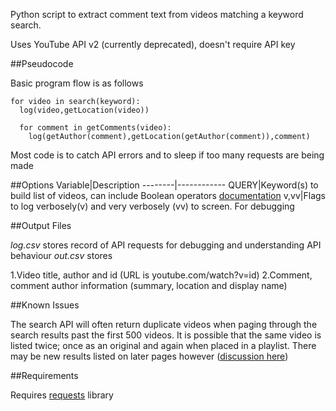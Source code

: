Python script to extract comment text from videos matching a keyword search.

Uses YouTube API v2 (currently deprecated), doesn't require API key

##Pseudocode

Basic program flow is as follows

```
for video in search(keyword):
  log(video,getLocation(video))

  for comment in getComments(video):
    log(getAuthor(comment),getLocation(getAuthor(comment)),comment)
```
Most code is to catch API errors and to sleep if too many requests are being made

##Options
Variable|Description
--------|------------
QUERY|Keyword(s) to build list of videos, can include Boolean operators [documentation](https://developers.google.com/youtube/2.0/developers_guide_protocol_api_query_parameters#qsp)
v,vv|Flags to log verbosely(v) and very verbosely (vv) to screen. For debugging

##Output Files

*log.csv* stores record of API requests for debugging and understanding API behaviour
*out.csv* stores 

1.Video title, author and id (URL is youtube.com/watch?v=id)
2.Comment, comment author information (summary, location and display name)

##Known Issues

The search API will often return duplicate videos when paging through the search results past the first 500 videos. It is possible that the same video is listed twice; once as an original and again when placed in a playlist. There may be new results listed on later pages however ([discussion here](https://code.google.com/p/gdata-issues/issues/detail?id=3979))

##Requirements

Requires [requests](http://docs.python-requests.org/en/latest/) library
